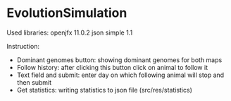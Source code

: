 # EvolutionSimulation

Used libraries:
openjfx 11.0.2
json simple 1.1

Instruction:
- Dominant genomes button: showing dominant genomes for both maps
- Follow history: after clicking this button click on animal to follow it
- Text field and submit: enter day on which following animal will stop and then submit 
- Get statistics: writing statistics to json file (src/res/statistics)
